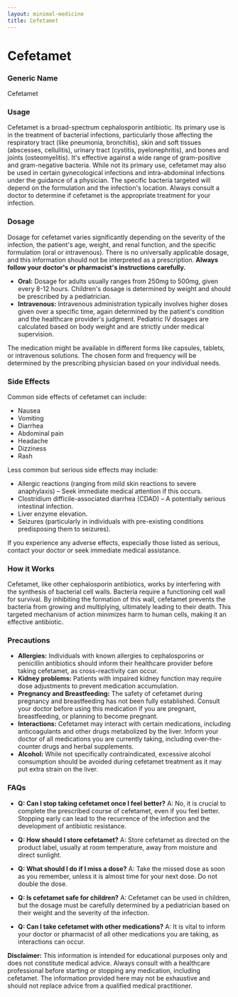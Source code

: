 ```yaml
---
layout: minimal-medicine
title: Cefetamet
---
```


# Cefetamet
### Generic Name
Cefetamet

### Usage
Cefetamet is a broad-spectrum cephalosporin antibiotic.  Its primary use is in the treatment of bacterial infections, particularly those affecting the respiratory tract (like pneumonia, bronchitis), skin and soft tissues (abscesses, cellulitis), urinary tract (cystitis, pyelonephritis), and bones and joints (osteomyelitis). It's effective against a wide range of gram-positive and gram-negative bacteria. While not its primary use, cefetamet may also be used in certain gynecological infections and intra-abdominal infections under the guidance of a physician.  The specific bacteria targeted will depend on the formulation and the infection's location.  Always consult a doctor to determine if cefetamet is the appropriate treatment for your infection.

### Dosage
Dosage for cefetamet varies significantly depending on the severity of the infection, the patient's age, weight, and renal function, and the specific formulation (oral or intravenous).  There is no universally applicable dosage, and this information should not be interpreted as a prescription.  **Always follow your doctor's or pharmacist's instructions carefully.**

* **Oral:**  Dosage for adults usually ranges from 250mg to 500mg, given every 8-12 hours. Children's dosage is determined by weight and should be prescribed by a pediatrician.
* **Intravenous:** Intravenous administration typically involves higher doses given over a specific time, again determined by the patient's condition and the healthcare provider's judgment. Pediatric IV dosages are calculated based on body weight and are strictly under medical supervision.

The medication might be available in different forms like capsules, tablets, or intravenous solutions. The chosen form and frequency will be determined by the prescribing physician based on your individual needs.


### Side Effects
Common side effects of cefetamet can include:

* Nausea
* Vomiting
* Diarrhea
* Abdominal pain
* Headache
* Dizziness
* Rash

Less common but serious side effects may include:

* Allergic reactions (ranging from mild skin reactions to severe anaphylaxis) – Seek immediate medical attention if this occurs.
* Clostridium difficile-associated diarrhea (CDAD) – A potentially serious intestinal infection.
* Liver enzyme elevation.
* Seizures (particularly in individuals with pre-existing conditions predisposing them to seizures).


If you experience any adverse effects, especially those listed as serious, contact your doctor or seek immediate medical assistance.


### How it Works
Cefetamet, like other cephalosporin antibiotics, works by interfering with the synthesis of bacterial cell walls.  Bacteria require a functioning cell wall for survival. By inhibiting the formation of this wall, cefetamet prevents the bacteria from growing and multiplying, ultimately leading to their death.  This targeted mechanism of action minimizes harm to human cells, making it an effective antibiotic.

### Precautions
* **Allergies:** Individuals with known allergies to cephalosporins or penicillin antibiotics should inform their healthcare provider before taking cefetamet, as cross-reactivity can occur.
* **Kidney problems:** Patients with impaired kidney function may require dose adjustments to prevent medication accumulation.
* **Pregnancy and Breastfeeding:**  The safety of cefetamet during pregnancy and breastfeeding has not been fully established.  Consult your doctor before using this medication if you are pregnant, breastfeeding, or planning to become pregnant.
* **Interactions:**  Cefetamet may interact with certain medications, including anticoagulants and other drugs metabolized by the liver.  Inform your doctor of all medications you are currently taking, including over-the-counter drugs and herbal supplements.
* **Alcohol:** While not specifically contraindicated, excessive alcohol consumption should be avoided during cefetamet treatment as it may put extra strain on the liver.


### FAQs

* **Q: Can I stop taking cefetamet once I feel better?**  A: No, it is crucial to complete the prescribed course of cefetamet, even if you feel better.  Stopping early can lead to the recurrence of the infection and the development of antibiotic resistance.

* **Q: How should I store cefetamet?** A: Store cefetamet as directed on the product label, usually at room temperature, away from moisture and direct sunlight.

* **Q: What should I do if I miss a dose?** A: Take the missed dose as soon as you remember, unless it is almost time for your next dose. Do not double the dose.

* **Q: Is cefetamet safe for children?** A:  Cefetamet can be used in children, but the dosage must be carefully determined by a pediatrician based on their weight and the severity of the infection.

* **Q: Can I take cefetamet with other medications?** A:  It is vital to inform your doctor or pharmacist of all other medications you are taking, as interactions can occur.

**Disclaimer:** This information is intended for educational purposes only and does not constitute medical advice.  Always consult with a healthcare professional before starting or stopping any medication, including cefetamet.  The information provided here may not be exhaustive and should not replace advice from a qualified medical practitioner.
